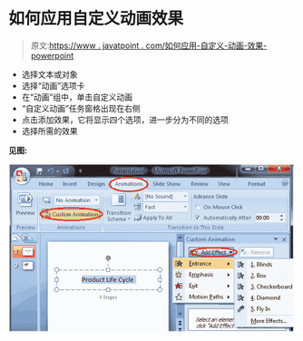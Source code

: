 # 如何应用自定义动画效果

> 原文:[https://www . javatpoint . com/如何应用-自定义-动画-效果-powerpoint](https://www.javatpoint.com/how-to-apply-a-custom-animation-effect-powerpoint)

*   选择文本或对象
*   选择“动画”选项卡
*   在“动画”组中，单击自定义动画
*   “自定义动画”任务窗格出现在右侧
*   点击添加效果，它将显示四个选项，进一步分为不同的选项
*   选择所需的效果

**见图:**

![MSpowerpoint How to apply a custom animation effect 1](img/e45bcd946e76db5bec3f36fa22346255.png)